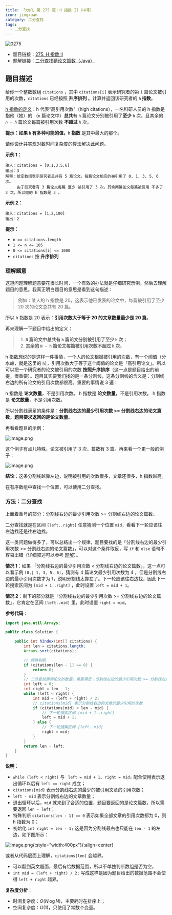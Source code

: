 ```yaml
---
title: 「力扣」第 275 题：H 指数 II（中等）
icon: jingxuan
category: 二分查找
tags: 
  - 二分查找
---
```


![0275](https://tva1.sinaimg.cn/large/008i3skNgy1gx93fac2tcj30p00an74m.jpg)


+ 题目链接：[275. H 指数 II](https://leetcode-cn.com/problems/h-index-ii/)
+ 题解链接：[二分查找猜论文篇数（Java）](https://leetcode-cn.com/problems/h-index-ii/solution/jian-er-zhi-zhi-er-fen-cha-zhao-by-liweiwei1419-2/)

## 题目描述

给你一个整数数组 `citations` ，其中 `citations[i]` 表示研究者的第 `i` 篇论文被引用的次数，`citations` 已经按照 **升序排列** 。计算并返回该研究者的 **`h` 指数**。

[h 指数的定义](https://baike.baidu.com/item/h-index/3991452?fr=aladdin)：h 代表“高引用次数”（high citations），一名科研人员的 h 指数是指他（她）的 （`n` 篇论文中）**总共**有 `h` 篇论文分别被引用了**至少** `h` 次。且其余的 *`n - h`* 篇论文每篇被引用次数 **不超过** *`h`* 次。

**提示：**如果 `h` 有多种可能的值，**`h` 指数** 是其中最大的那个。

请你设计并实现对数时间复杂度的算法解决此问题。

**示例 1：**

```
输入：citations = [0,1,3,5,6]
输出：3 
解释：给定数组表示研究者总共有 5 篇论文，每篇论文相应的被引用了 0, 1, 3, 5, 6 次。
     由于研究者有 3 篇论文每篇 至少 被引用了 3 次，其余两篇论文每篇被引用 不多于 3 次，所以她的 h 指数是 3 。
```

**示例 2：**

```
输入：citations = [1,2,100]
输出：2
```

**提示：**

- `n == citations.length`
- `1 <= n <= 105`
- `0 <= citations[i] <= 1000`
- `citations` 按 **升序排列**


### 理解题意

这道问题理解题意要花很长时间，一个有效的办法就是仔细研究示例，然后去理解题目的意思。我真正明白题目的意思是看到这句描述：

> 例如：某人的 h 指数是 20，这表示他已发表的论文中，每篇被引用了至少 20 次的论文总共有 20 篇。

所以 h 指数是 20 表示：**引用次数大于等于 20 的文章数量最少是 20 篇**。 


再来理解一下题目中给出的定义：

> 1. **`N` 篇论文中总共有 `h` 篇论文分别被引用了至少 `h` 次**；
> 2. **其余的 `N - h` 篇论文每篇被引用次数不超过 `h` 次**。

h 指数想说的是这样一件事情，一个人的论文根据被引用的次数，有一个阈值（分水岭，就是这里的 `h`），引用次数大于等于这个阈值的论文是「高引用论文」。所以可以把一个研究者的论文被引用的次数 **按照升序排序**（这一点是题目给出的前提，很重要）。题目其实要我们找的是一条分割线，这条分割线的含义是：分割线右边的所有论文的引用次数都很高。重要的事情说 3 遍：

h 指数是 **论文数量**，不是引用次数。
h 指数是 **论文数量**，不是引用次数。
h 指数是 **论文数量**，不是引用次数。

所以分割线满足的条件是：**分割线右边的最少引用次数 >= 分割线右边的论文篇数**。**题目要求返回的是论文数量**。

再看看题目的示例：

![image.png](https://pic.leetcode-cn.com/1625998400-VBXQNr-image.png)

这个例子有点儿特殊，论文被引用了 3 次，篇数有 3 篇。再来看一个更一般的例子：

![image.png](https://pic.leetcode-cn.com/1625998502-XMZfqD-image.png)

**结论**：这条分割线越靠左边，说明被引用的次数很多，文章还很多，h 指数越高。

在有序数组中查找一个位置，可以使用二分查找。

### 方法：二分查找

上面着重号的部分：分割线右边的最少引用次数 >= 分割线右边的论文篇数。

二分查找就是在区间 `[left..right]` 任意猜测一个位置 `mid`，看看下一轮应该往左边找还是往右边找。

这一类问题做得多了，可以总结出一个规律，题目要找的是「分割线右边的最少引用次数 >= 分割线右边的论文篇数」，可以对这个条件取反，写 `if` 和 `else` 语句不容易出错（详细叙述可以参考 [题解](https://leetcode-cn.com/problems/search-insert-position/solution/te-bie-hao-yong-de-er-fen-cha-fa-fa-mo-ban-python-/)）。

**情况 1**：如果 「分割线右边的最少引用次数 < 分割线右边的论文篇数」，这一点可以看示例 `[0,| 1, 3, 5, 6]`，猜测有 4 篇论文最少引用次数为 4 ，但是分割线右边的最小引用次数才为 1，说明分割线太靠左了。下一轮应该往右边找，因此下一轮搜索区间为 `[mid + 1..right]` ，此时设置 `left = mid + 1`。

**情况 2**：剩下的部分就是「分割线右边的最少引用次数 >= 分割线右边的论文篇数」，它肯定在区间 `[left..mid]` 里，此时设置 `right = mid`。


**参考代码**：

```Java []
import java.util.Arrays;

public class Solution {

    public int hIndex(int[] citations) {
        int len = citations.length;
        Arrays.sort(citations);

        // 特殊判断
        if (citations[len - 1] == 0) {
            return 0;
        }
        // 二分查找猜测论文的数量，需要满足：分割线右边的最少引用次数 >= 分割线右边的论文篇数
        int left = 0;
        int right = len - 1;
        while (left < right) {
            int mid = (left + right) / 2;
            // citations[mid] 表示分割线右边的文章的最少引用的次数
            if (citations[mid] < len - mid) {
                // 下一轮搜索区间 [mid + 1..right]
                left = mid + 1;
            } else {
                // 下一轮搜索区间 [left..mid]
                right = mid;
            }
        }
        return len - left;
    }
}
```


**说明**：

+ `while (left < right)` 与 ` left = mid + 1`、`right = mid;` 配合使用表示退出循环以后有 `left == right` 成立；
+ `citations[mid]` 表示分割线右边的最少的被引用文章的引用次数；
+ `left - mid` 表示分割线右边的文章数量；
+ 退出循环以后，`mid` 就来到了合适的位置，题目要返回的是论文篇数，所以需要返回 `len - left`；
+ 特殊判断 `citations[len - 1] == 0` 表示如果全部文章的引用次数都为 0，则 h 指数为 0；
+ 初始化 `int right = len - 1;` 这是因为分割线最右也只能在 `len - 1` 的左边，如下图所示：

![image.png](https://pic.leetcode-cn.com/1625999967-WzmXph-image.png){:style="width:400px"}{:align=center}

或者从代码层面上理解，`citations[len]` 会越界。


+ 可以翻到英文题面，最后有给数据范围，所以不单独判断数组是否为空，
+ `int mid = (left + right) / 2;` 写成这样是因为题目给出的数据范围不会使得 `left + right` 越界。


**复杂度分析**：

+ 时间复杂度：$O(N\log N)$，主要耗时在排序上；
+ 空间复杂度：$O(1)$，只使用了常数个变量。
